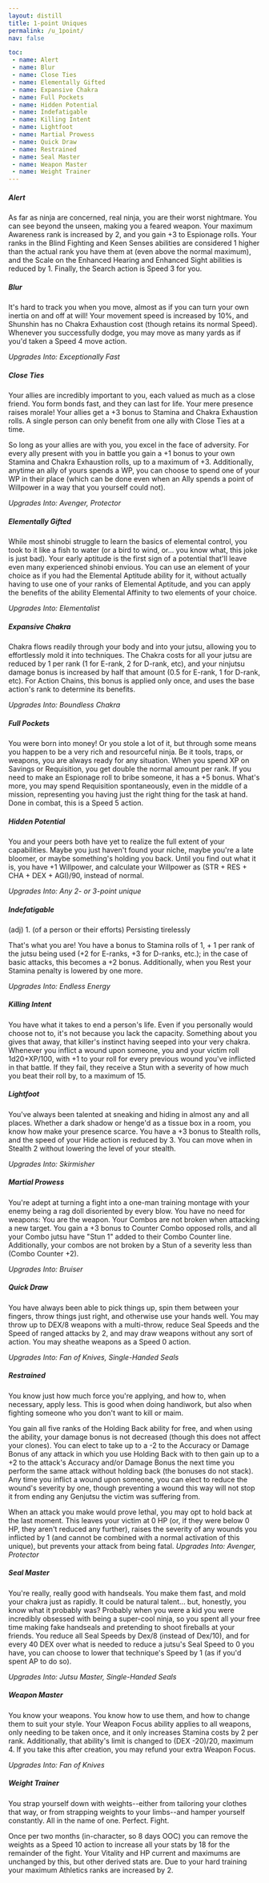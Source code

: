 ```yaml
---
layout: distill
title: 1-point Uniques
permalink: /u_1point/
nav: false

toc:
 - name: Alert
 - name: Blur
 - name: Close Ties
 - name: Elementally Gifted
 - name: Expansive Chakra
 - name: Full Pockets
 - name: Hidden Potential
 - name: Indefatigable
 - name: Killing Intent
 - name: Lightfoot
 - name: Martial Prowess
 - name: Quick Draw
 - name: Restrained
 - name: Seal Master
 - name: Weapon Master
 - name: Weight Trainer
---
```


##### Alert
As far as ninja are concerned, real ninja, you are their worst nightmare. You can see beyond the unseen, making you a feared weapon. Your maximum Awareness rank is increased by 2, and you gain +3 to Espionage rolls. Your ranks in the Blind Fighting and Keen Senses abilities are considered 1 higher than the actual rank you have them at (even above the normal maximum), and the Scale on the Enhanced Hearing and Enhanced Sight abilities is reduced by 1. Finally, the Search action is Speed 3 for you.

##### Blur
It's hard to track you when you move, almost as if you can turn your own inertia on and off at will!  Your movement speed is increased by 10%, and Shunshin has no Chakra Exhaustion cost (though retains its normal Speed). Whenever you successfully dodge, you may move as many yards as if you'd taken a Speed 4 move action.

*Upgrades Into: Exceptionally Fast*

##### Close Ties
Your allies are incredibly important to you, each valued as much as a close friend. You form bonds fast, and they can last for life. Your mere presence raises morale! Your allies get a +3 bonus to Stamina and Chakra Exhaustion rolls. A single person can only benefit from one ally with Close Ties at a time.

So long as your allies are with you, you excel in the face of adversity. For every ally present with you in battle you gain a +1 bonus to your own Stamina and Chakra Exhaustion rolls, up to a maximum of +3.  Additionally, anytime an ally of yours spends a WP, you can choose to spend one of your WP in their place (which can be done even when an Ally spends a point of Willpower in a way that you yourself could not).

*Upgrades Into: Avenger, Protector*

##### Elementally Gifted
While most shinobi struggle to learn the basics of elemental control, you took to it like a fish to water (or a bird to wind, or... you know what, this joke is just bad). Your early aptitude is the first sign of a potential that'll leave even many experienced shinobi envious. You can use an element of your choice as if you had the Elemental Aptitude ability for it, without actually having to use one of your ranks of Elemental Aptitude, and you can apply the benefits of the ability Elemental Affinity to two elements of your choice.

*Upgrades Into: Elementalist*

##### Expansive Chakra
Chakra flows readily through your body and into your jutsu, allowing you to effortlessly mold it into techniques. The Chakra costs for all your jutsu are reduced by 1 per rank (1 for E-rank, 2 for D-rank, etc), and your ninjutsu damage bonus is increased by half that amount (0.5 for E-rank, 1 for D-rank, etc).  For Action Chains, this bonus is applied only once, and uses the base action's rank to determine its benefits.

*Upgrades Into: Boundless Chakra*

##### Full Pockets
You were born into money! Or you stole a lot of it, but through some means you happen to be a very rich and resourceful ninja. Be it tools, traps, or weapons, you are always ready for any situation. When you spend XP on Savings or Requisition, you get double the normal amount per rank. If you need to make an Espionage roll to bribe someone, it has a +5 bonus. What's more, you may spend Requisition spontaneously, even in the middle of a mission, representing you having just the right thing for the task at hand. Done in combat, this is a Speed 5 action.

##### Hidden Potential
You and your peers both have yet to realize the full extent of your capabilities. Maybe you just haven't found your niche, maybe you're a late bloomer, or maybe something's holding you back. Until you find out what it is, you have +1 Willpower, and calculate your Willpower as (STR + RES + CHA + DEX + AGI)/90, instead of normal.

*Upgrades Into: Any 2- or 3-point unique*

##### Indefatigable
(adj) 1. (of a person or their efforts) Persisting tirelessly

That's what you are! You have a bonus to Stamina rolls of 1, + 1 per rank of the jutsu being used (+2 for E-ranks, +3 for D-ranks, etc.); in the case of basic attacks, this becomes a +2 bonus. Additionally, when you Rest your Stamina penalty is lowered by one more.

*Upgrades Into: Endless Energy*

##### Killing Intent
You have what it takes to end a person's life. Even if you personally would choose not to, it's not because you lack the capacity. Something about you gives that away, that killer's instinct having seeped into your very chakra. Whenever you inflict a wound upon someone, you and your victim roll 1d20+XP/100, with +1 to your roll for every previous wound you've inflicted in that battle. If they fail, they receive a Stun with a severity of how much you beat their roll by, to a maximum of 15.

##### Lightfoot
You've always been talented at sneaking and hiding in almost any and all places. Whether a dark shadow or henge'd as a tissue box in a room, you know how make your presence scarce.  You have a +3 bonus to Stealth rolls, and the speed of your Hide action is reduced by 3. You can move when in Stealth 2 without lowering the level of your stealth.

*Upgrades Into: Skirmisher*

##### Martial Prowess
You're adept at turning a fight into a one-man training montage with your enemy being a rag doll disoriented by every blow. You have no need for weapons: You are the weapon. Your Combos are not broken when attacking a new target. You gain a +3 bonus to Counter Combo opposed rolls, and all your Combo jutsu have "Stun 1" added to their Combo Counter line. Additionally, your combos are not broken by a Stun of a severity less than (Combo Counter +2).

*Upgrades Into: Bruiser*

##### Quick Draw
You have always been able to pick things up, spin them between your fingers, throw things just right, and otherwise use your hands well. You may throw up to DEX/8 weapons with a multi-throw, reduce Seal Speeds and the Speed of ranged attacks by 2, and may draw weapons without any sort of action. You may sheathe weapons as a Speed 0 action.

*Upgrades Into: Fan of Knives, Single-Handed Seals*

##### Restrained
You know just how much force you're applying, and how to, when necessary, apply less. This is good when doing handiwork, but also when fighting someone who you don't want to kill or maim.

You gain all five ranks of the Holding Back ability for free, and when using the ability, your damage bonus is not decreased (though this does not affect your clones). You can elect to take up to a -2 to the Accuracy or Damage Bonus of any attack in which you use Holding Back with to then gain up to a +2 to the attack's Accuracy and/or Damage Bonus the next time you perform the same attack without holding back (the bonuses do not stack). Any time you inflict a wound upon someone, you can elect to reduce the wound's severity by one, though preventing a wound this way will not stop it from ending any Genjutsu the victim was suffering from.

When an attack you make would prove lethal, you may opt to hold back at the last moment. This leaves your victim at 0 HP (or, if they were below 0 HP, they aren't reduced any further), raises the severity of any wounds you inflicted by 1 (and cannot be combined with a normal activation of this unique), but prevents your attack from being fatal.
*Upgrades Into: Avenger, Protector*

##### Seal Master
You're really, really good with handseals. You make them fast, and mold your chakra just as rapidly. It could be natural talent... but, honestly, you know what it probably was? Probably when you were a kid you were incredibly obsessed with being a super-cool ninja, so you spent all your free time making fake handseals and pretending to shoot fireballs at your friends. You reduce all Seal Speeds by Dex/8 (instead of Dex/10), and for every 40 DEX over what is needed to reduce a jutsu's Seal Speed to 0 you have, you can choose to lower that technique's Speed by 1 (as if you'd spent AP to do so).

*Upgrades Into: Jutsu Master, Single-Handed Seals*

##### Weapon Master
You know your weapons. You know how to use them, and how to change them to suit your style. Your Weapon Focus ability applies to all weapons, only needing to be taken once, and it only increases Stamina costs by 2 per rank. Additionally, that ability's limit is changed to (DEX -20)/20, maximum 4. If you take this after creation, you may refund your extra Weapon Focus.

*Upgrades Into: Fan of Knives*

##### Weight Trainer
You strap yourself down with weights--either from tailoring your clothes that way, or from strapping weights to your limbs--and hamper yourself constantly. All in the name of one. Perfect. Fight.

Once per two months (in-character, so 8 days OOC) you can remove the weights as a Speed 10 action to increase all your stats by 18 for the remainder of the fight.  Your Vitality and HP current and maximums are unchanged by this, but other derived stats are.  Due to your hard training your maximum Athletics ranks are increased by 2.
